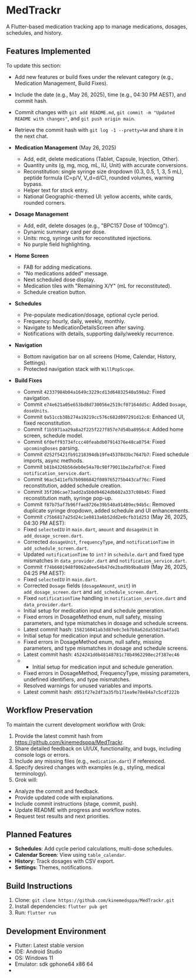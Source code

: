 # MedTrackr

A Flutter-based medication tracking app to manage medications, dosages, schedules, and history.

## Features Implemented
To update this section:
- Add new features or build fixes under the relevant category (e.g., Medication Management, Build Fixes).
- Include the date (e.g., May 26, 2025), time (e.g., 04:30 PM AEST), and commit hash.
- Commit changes with `git add README.md`, `git commit -m "Updated README with changes"`, and `git push origin main`.
- Retrieve the commit hash with `git log -1 --pretty=%H` and share it in the next chat.

- **Medication Management** (May 26, 2025)
  - Add, edit, delete medications (Tablet, Capsule, Injection, Other).
  - Quantity units (g, mg, mcg, mL, IU, Unit) with accurate conversions.
  - Reconstitution: single syringe size dropdown (0.3, 0.5, 1, 3, 5 mL), peptide formula (C=p/V, V_d=d/C), rounded volumes, warning bypass.
  - Helper text for stock entry.
  - National Geographic-themed UI: yellow accents, white cards, rounded corners.
- **Dosage Management**
  - Add, edit, delete dosages (e.g., "BPC157 Dose of 100mcg").
  - Dynamic summary card per dose.
  - Units: mcg, syringe units for reconstituted injections.
  - No purple field highlighting.
- **Home Screen**
  - FAB for adding medications.
  - "No medications added" message.
  - Next scheduled dose display.
  - Medication tiles with "Remaining X/Y" (mL for reconstituted).
  - Schedule creation button.
- **Schedules**
  - Pre-populate medication/dosage, optional cycle period.
  - Frequency: hourly, daily, weekly, monthly.
  - Navigate to MedicationDetailsScreen after saving.
  - Notifications with details, supporting daily/weekly recurrence.
- **Navigation**
  - Bottom navigation bar on all screens (Home, Calendar, History, Settings).
  - Protected navigation stack with `WillPopScope`.
- **Build Fixes**
  - Commit `42337984b04a1649c3229cd13d64832540a598a2`: Fixed navigation.
  - Commit `e74e621a05e653bd8d730056e2519cf07164dd5c`: Added `Dosage`, `doseUnits`.
  - Commit `0a51ccb38b274a19219cc576c682d097291d12c6`: Enhanced UI, fixed reconstitution.
  - Commit `f1b5971aa29a8a2f225f227f857e7d54ba8956c4`: Added home screen, schedule model.
  - Commit `6f0eff93734fccc40feabdb07914376e48ca0754`: Fixed `upcomingDoses` parsing.
  - Commit `d252f5421fb91218394db19fe45378d3bc7647b7`: Fixed schedule imports, async methods.
  - Commit `b81b4326b56deb0e54a70c98f79011be2afbd7c4`: Fixed `notification_service.dart`.
  - Commit `96ac5411efb7b0986842f089765275b443caf76c`: Fixed reconstitution, added schedule creation.
  - Commit `35f206cae73add2a5b0d94624db602a337c08b45`: Fixed reconstitution math, syringe pop-up.
  - Commit `f87b75af7b96ffae8726e39b540a91489ec94b5c`: Removed duplicate syringe dropdown, added schedule and UI enhancements.
  - Commit `c75b6817a25d24c1e0813a6b52dd2e0cfb31d253` (May 26, 2025, 04:30 PM AEST):
  - Fixed `selectedIU` in `main.dart`, `amount` and `dosageUnit` in `add_dosage_screen.dart`.
  - Corrected `dosageUnit`, `frequencyType`, and `notificationTime` in `add_schedule_screen.dart`.
  - Updated `notificationTime` to `int?` in `schedule.dart` and fixed type mismatches in `data_provider.dart` and `notification_service.dart`.
  - Commit `f74b6601948f0062a0ee54b47de2bad9b9ba8a89` (May 26, 2025, 04:25 PM AEST):
  - Fixed `selectedIU` in `main.dart`.
  - Corrected `Dosage` fields (`dosageAmount`, `unit`) in `add_dosage_screen.dart` and `add_schedule_screen.dart`.
  - Fixed `notificationTime` handling in `notification_service.dart` and `data_provider.dart`.
  - Initial setup for medication input and schedule generation.
  - Fixed errors in DosageMethod enum, null safety, missing parameters, and type mismatches in dosage and schedule screens.
  - Latest commit hash: `158216041ab3d87e0c3eb7b8a62da55023a4fad1`
  - Initial setup for medication input and schedule generation.
  - Fixed errors in DosageMethod enum, null safety, missing parameters, and type mismatches in dosage and schedule screens.
  - Latest commit hash: `4524241d0b48148781c78b4962298ec2f387ec46`
  - - Initial setup for medication input and schedule generation.
  - Fixed errors in DosageMethod, FrequencyType, missing parameters, undefined identifiers, and type mismatches.
  - Resolved warnings for unused variables and imports.
  - Latest commit hash: `d951f27e2df3a35fb171ea9e78e84a7c5cdf222b`

## Workflow Preservation
To maintain the current development workflow with Grok:
1. Provide the latest commit hash from https://github.com/kinemedsppa/MedTrackr.
2. Share detailed feedback on UI/UX, functionality, and bugs, including console logs or errors.
3. Include any missing files (e.g., `medication.dart`) if referenced.
4. Specify desired changes with examples (e.g., styling, medical terminology).
5. Grok will:
  - Analyze the commit and feedback.
  - Provide updated code with explanations.
  - Include commit instructions (stage, commit, push).
  - Update README with progress and workflow notes.
  - Request test results and next priorities.

## Planned Features
- **Schedules**: Add cycle period calculations, multi-dose schedules.
- **Calendar Screen**: View using `table_calendar`.
- **History**: Track dosages with CSV export.
- **Settings**: Themes, notifications.

## Build Instructions
1. Clone: `git clone https://github.com/kinemedsppa/MedTrackr.git`
2. Install dependencies: `flutter pub get`
3. Run: `flutter run`

## Development Environment
- Flutter: Latest stable version
- IDE: Android Studio
- OS: Windows 11
- Emulator: sdk gphone64 x86 64
- 
